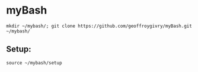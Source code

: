 # myBash


```
mkdir ~/mybash/; git clone https://github.com/geoffroygivry/myBash.git ~/mybash/
```

## Setup:

```
source ~/mybash/setup
```
